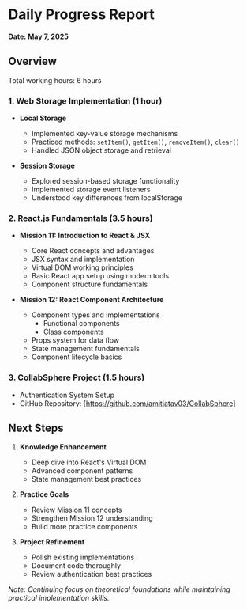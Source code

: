 # Daily Progress Report
**Date: May 7, 2025**

## Overview
Total working hours: 6 hours

### 1. Web Storage Implementation (1 hour)
- **Local Storage**
  - Implemented key-value storage mechanisms
  - Practiced methods: `setItem()`, `getItem()`, `removeItem()`, `clear()`
  - Handled JSON object storage and retrieval
  
- **Session Storage**
  - Explored session-based storage functionality
  - Implemented storage event listeners
  - Understood key differences from localStorage

### 2. React.js Fundamentals (3.5 hours)
- **Mission 11: Introduction to React & JSX**
  - Core React concepts and advantages
  - JSX syntax and implementation
  - Virtual DOM working principles
  - Basic React app setup using modern tools
  - Component structure fundamentals

- **Mission 12: React Component Architecture**
  - Component types and implementations
    - Functional components
    - Class components
  - Props system for data flow
  - State management fundamentals
  - Component lifecycle basics

### 3. CollabSphere Project (1.5 hours)
- Authentication System Setup
- GitHub Repository: [https://github.com/amitjatav03/CollabSphere]

## Next Steps
1. **Knowledge Enhancement**
   - Deep dive into React's Virtual DOM
   - Advanced component patterns
   - State management best practices

2. **Practice Goals**
   - Review Mission 11 concepts
   - Strengthen Mission 12 understanding
   - Build more practice components

3. **Project Refinement**
   - Polish existing implementations
   - Document code thoroughly
   - Review authentication best practices

*Note: Continuing focus on theoretical foundations while maintaining practical implementation skills.*